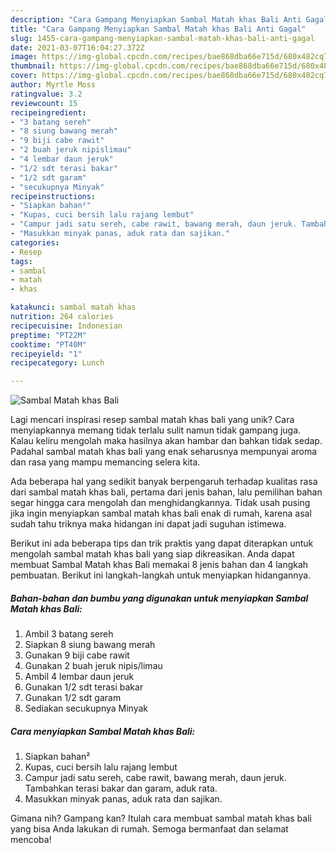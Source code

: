 ```yaml
---
description: "Cara Gampang Menyiapkan Sambal Matah khas Bali Anti Gagal"
title: "Cara Gampang Menyiapkan Sambal Matah khas Bali Anti Gagal"
slug: 1455-cara-gampang-menyiapkan-sambal-matah-khas-bali-anti-gagal
date: 2021-03-07T16:04:27.372Z
image: https://img-global.cpcdn.com/recipes/bae868dba66e715d/680x482cq70/sambal-matah-khas-bali-foto-resep-utama.jpg
thumbnail: https://img-global.cpcdn.com/recipes/bae868dba66e715d/680x482cq70/sambal-matah-khas-bali-foto-resep-utama.jpg
cover: https://img-global.cpcdn.com/recipes/bae868dba66e715d/680x482cq70/sambal-matah-khas-bali-foto-resep-utama.jpg
author: Myrtle Moss
ratingvalue: 3.2
reviewcount: 15
recipeingredient:
- "3 batang sereh"
- "8 siung bawang merah"
- "9 biji cabe rawit"
- "2 buah jeruk nipislimau"
- "4 lembar daun jeruk"
- "1/2 sdt terasi bakar"
- "1/2 sdt garam"
- "secukupnya Minyak"
recipeinstructions:
- "Siapkan bahan²"
- "Kupas, cuci bersih lalu rajang lembut"
- "Campur jadi satu sereh, cabe rawit, bawang merah, daun jeruk. Tambahkan terasi bakar dan garam, aduk rata."
- "Masukkan minyak panas, aduk rata dan sajikan."
categories:
- Resep
tags:
- sambal
- matah
- khas

katakunci: sambal matah khas 
nutrition: 264 calories
recipecuisine: Indonesian
preptime: "PT22M"
cooktime: "PT40M"
recipeyield: "1"
recipecategory: Lunch

---
```



![Sambal Matah khas Bali](https://img-global.cpcdn.com/recipes/bae868dba66e715d/680x482cq70/sambal-matah-khas-bali-foto-resep-utama.jpg)

Lagi mencari inspirasi resep sambal matah khas bali yang unik? Cara menyiapkannya memang tidak terlalu sulit namun tidak gampang juga. Kalau keliru mengolah maka hasilnya akan hambar dan bahkan tidak sedap. Padahal sambal matah khas bali yang enak seharusnya mempunyai aroma dan rasa yang mampu memancing selera kita.



Ada beberapa hal yang sedikit banyak berpengaruh terhadap kualitas rasa dari sambal matah khas bali, pertama dari jenis bahan, lalu pemilihan bahan segar hingga cara mengolah dan menghidangkannya. Tidak usah pusing jika ingin menyiapkan sambal matah khas bali enak di rumah, karena asal sudah tahu triknya maka hidangan ini dapat jadi suguhan istimewa.


Berikut ini ada beberapa tips dan trik praktis yang dapat diterapkan untuk mengolah sambal matah khas bali yang siap dikreasikan. Anda dapat membuat Sambal Matah khas Bali memakai 8 jenis bahan dan 4 langkah pembuatan. Berikut ini langkah-langkah untuk menyiapkan hidangannya.

<!--inarticleads1-->

##### Bahan-bahan dan bumbu yang digunakan untuk menyiapkan Sambal Matah khas Bali:

1. Ambil 3 batang sereh
1. Siapkan 8 siung bawang merah
1. Gunakan 9 biji cabe rawit
1. Gunakan 2 buah jeruk nipis/limau
1. Ambil 4 lembar daun jeruk
1. Gunakan 1/2 sdt terasi bakar
1. Gunakan 1/2 sdt garam
1. Sediakan secukupnya Minyak




<!--inarticleads2-->

##### Cara menyiapkan Sambal Matah khas Bali:

1. Siapkan bahan²
1. Kupas, cuci bersih lalu rajang lembut
1. Campur jadi satu sereh, cabe rawit, bawang merah, daun jeruk. Tambahkan terasi bakar dan garam, aduk rata.
1. Masukkan minyak panas, aduk rata dan sajikan.




Gimana nih? Gampang kan? Itulah cara membuat sambal matah khas bali yang bisa Anda lakukan di rumah. Semoga bermanfaat dan selamat mencoba!
